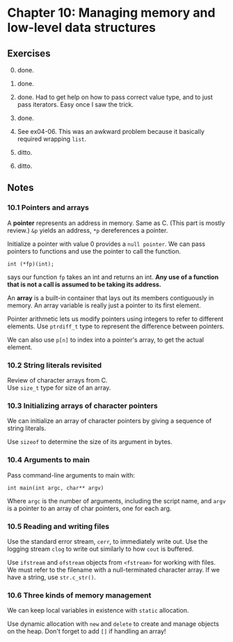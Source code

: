# Chapter 10: Managing memory and low-level data structures

## Exercises
0. done.

1. done.

2. done. Had to get help on how to pass correct value type, and to just pass iterators. Easy once I saw the trick.

3. done.

4. See ex04-06. This was an awkward problem because it basically required wrapping `list`.

5. ditto.

6. ditto.




## Notes

### 10.1 Pointers and arrays
A **pointer** represents an address in memory. Same as C. (This part is mostly review.)
`&p` yields an address, `*p` dereferences a pointer.

Initialize a pointer with value 0 provides a `null pointer`.
We can pass pointers to functions and use the pointer to call the function.

    int (*fp)(int);

says our function `fp` takes an int and returns an int.
**Any use of a function that is not a call is assumed to be taking its address.**

An **array** is a built-in container that lays out its members contiguously in memory.
An array variable is really just a pointer to its first element.

Pointer arithmetic lets us modify pointers using integers to refer to different elements.
Use `ptrdiff_t` type to represent the difference between pointers.

We can also use `p[n]` to index into a pointer's array, to get the actual element.

### 10.2 String literals revisited
Review of character arrays from C.  
Use `size_t` type for size of an array.

### 10.3 Initializing arrays of character pointers
We can initialize an array of character pointers by giving a sequence of string literals.

Use `sizeof` to determine the size of its argument in bytes.

### 10.4 Arguments to main
Pass command-line arguments to main with:

    int main(int argc, char** argv)

Where `argc` is the number of arguments, including the script name,
and `argv` is a pointer to an array of char pointers, one for each arg.

### 10.5 Reading and writing files
Use the standard error stream, `cerr`, to immediately write out.
Use the logging stream `clog` to write out similarly to how `cout` is buffered.

Use `ifstream` and `ofstream` objects from `<fstream>` for working with files.
We must refer to the filename with a null-terminated character array.
If we have a string, use `str.c_str()`.

### 10.6 Three kinds of memory management
We can keep local variables in existence with `static` allocation.

Use dynamic allocation with `new` and `delete` to create and manage objects on the heap.
Don't forget to add `[]` if handling an array!

